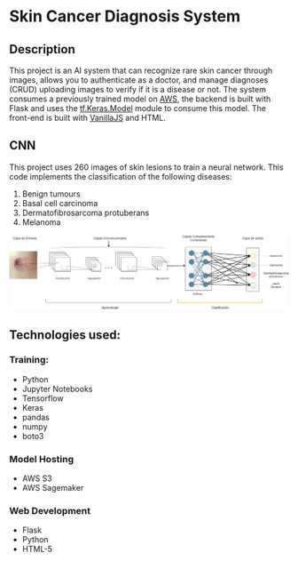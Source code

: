 # Skin Cancer Diagnosis System

## Description

This project is an AI system that can recognize rare skin cancer through images, allows you to authenticate as a doctor, and manage diagnoses (CRUD) uploading images to verify if it is a disease or not. The system consumes a previously trained model on <a href="https://aws.amazon.com/">AWS</a>, the backend is built with Flask and uses the <a href="https://www.tensorflow.org/api_docs/python/tf/keras/Model">tf.Keras.Model</a> module to consume this model. The front-end is built with <a href="https://stackoverflow.com/questions/20435653/what-is-vanillajs">VanillaJS</a> and HTML.

## CNN

This project uses 260 images of skin lesions to train a neural network. This code implements the classification of the following diseases:

1. Benign tumours
2. Basal cell carcinoma
3. Dermatofibrosarcoma protuberans
4. Melanoma

![Clasificacion de Lesiones Cutaneas via CNN](/assets/images/CNN_DFSP.png)

## Technologies used:

### Training:

- Python
- Jupyter Notebooks
- Tensorflow
- Keras
- pandas
- numpy
- boto3

### Model Hosting

- AWS S3
- AWS Sagemaker

### Web Development

- Flask
- Python
- HTML-5
